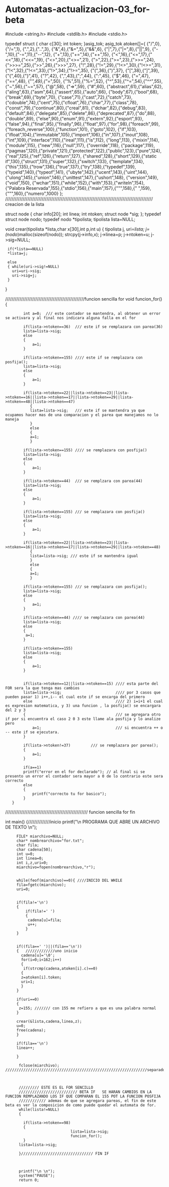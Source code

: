 # Automatas-actualizacion-03_for-beta

#include <string.h>
#include <stdlib.h>
#include <stdio.h>



typedef struct
{
char c[30];
int token;
}asig_tok;
asig_tok atoken[]={
{"/",0},{"/=",1},
{".",2},{"..",3},
{"&",4},{"&=",5},{"&&",6},
{"|",7},{"|=",8},{"||",9},
{"-",10},{"-=",11},{"--",12},
{"+",13},{"+=",14},{"++",15},
{"<",16},{"<=",17},{"<<",18},{"<<=",19},
{"<>",20},{"<>=",21},
{">",22},{">=",23},{">>=",24},{">>>=",25},{">>",26},{">>>",27},
{"!",28},{"!=",29},{"!<>",30},{"!<>=",31},{"!<",32},{"!<=",33},{"!>",34},{"!>=",35},
{"(",36},{")",37},
{"[",38},{"]",39},
{"{",40},{"}",41},
{"?",42},
{",",43},{";",44},
{":",45},
{"$",46},
{"=",47},{"==",48},
{"*",49},{"*=",50},
{"%",51},{"%=",52},
{"^",53},{"^=",54},{"^^",55},
{"~",56},{"~=",57},
{"@",58},
{"=>",59},
{"#",60},
{"abstract",61},{"alias",62},{"aling",63},{"asm",64},{"assert",65},{"auto",66},
{"body",67},{"bool",68},{"break",69},{"byte",70},
{"case",71},{"cast",72},{"catch",73},{"cdouble",74},{"cent",75},{"cfloat",76},{"char",77},{"class",78},{"const",79},{"continue",80},{"creal",81},
{"dchar",82},{"debug",83},{"default",84},{"delegate",85},{"delete",86},{"deprecated",87},{"do",88},{"double",89},
{"else",90},{"enum",91},{"extern",92},{"esport",93},
{"false",94},{"final",95},{"finally",96},{"float",97},{"for",98},{"foreach",99},{"foreach_reverse",100},{"function",101},
{"goto",102},
{"if",103},{"ifloat",104},{"immutable",105},{"import",106},{"in",107},{"inout",108},{"int",109},{"interface",110},{"ireal",111},{"is",112},
{"long",113},
{"mixin",114},{"module",115},
{"new",116},{"null",117},
{"override",118},
{"package",119},{"pagmas",120},{"private",121},{"protected",122},{"public",123},{"pure",124},
{"real",125},{"ref",126},{"return",127},
{"shared",128},{"short",129},{"static if",130},{"struct",131},{"super",132},{"switch",133},
{"template",134},{"this",135},{"trow",136},{"true",137},{"try",138},{"typedef",139},{"typeid",140},{"typeof",141},
{"ubyte",142},{"ucent",143},{"uint",144},{"ulong",145},{"union",146},{"unittest",147},{"ushort",148},
{"version",149},{"void",150},
{"wchar",151},{"while",152},{"with",153},{"writeln",154},
{"Palabra Reservada",155},{"stdio",156},{"main",157},{"\"",158},{" ",159},{"\"",160},{"numero",1000}
};
///////////////////////////////////////////////////////////////////////////////////////////// creacion de la lista



struct node
    {
     char info[20];
     int linea;
     int ntoken;
     struct node *sig;
    };
    typedef struct node nodo;
    typedef nodo *tipolista;
    tipolista lista=NULL;



void crear(tipolista *lista,char x[30],int p,int u)
  {
     tipolista j, uri=*lista;
     j=(nodo*)malloc(sizeof(nodo));
     strcpy(j->info,x);
     j->linea=p;
     j->ntoken=u;
     j->sig=NULL;

     if(*lista==NULL)
     *lista=j;

     else
     { while(uri->sig!=NULL)
       uri=uri->sig;
       uri->sig=j;
     }
  }

  
//////////////////////////////////////////////////funcion sencilla for
       void funcion_for()
       {
            
            int a=0;  /// este contador se mantendra, al obtener un error se activara y al final nos indicara alguna falla en el for
            
            if(lista->ntoken==36)  /// este if se remplazara con parea(36)
            lista=lista->sig;
            else
            {
                a=1;
            }
            
            if(lista->ntoken==155) //// este if se remplazara con posfija();
            lista=lista->sig;
            else
            {
                a=1;
            }
            
            if(lista->ntoken==22||lista->ntoken==23||lista->ntoken==16||lista->ntoken==17||lista->ntoken==29||lista->ntoken==48||lista->ntoken==47)
               {
               lista=lista->sig;   /// este if se mantendra ya que ocupamos hacer mas de una comparacion y el parea que manejamos no lo maneja
               }
               else
               {
               a=1;
               }
               
            if(lista->ntoken==155) //// se remplazara con posfija()
            lista=lista->sig;
            else
            {
                a=1;
            }
            
            if(lista->ntoken==44)  /// se remplzara con parea(44)
            lista=lista->sig;
            else
            {
                a=1;
            }
            
            if(lista->ntoken==155) /// se remplazara con posfija()
            lista=lista->sig;
            else
            {
                a=1;
            }
            
            if(lista->ntoken==22||lista->ntoken==23||lista->ntoken==16||lista->ntoken==17||lista->ntoken==29||lista->ntoken==48)
               {
               lista=lista->sig; /// este if se mantendra igual
               }
               else
               {
               a=1;
               }
               
            if(lista->ntoken==155) /// se remplazara con posfija();
            lista=lista->sig;
            else
            {
                a=1;
            }
            
            if(lista->ntoken==44) //// se remplazara con parea(44)
            lista=lista->sig;
            else
            {
             a=1;
            }
            
            if(lista->ntoken==155)
            lista=lista->sig;
            else
            {
                a=1;
            }
            
            
            if(lista->ntoken==12||lista->ntoken==15) //// esta parte del FOR sera la que tenga mas cambios           
            lista=lista->sig;                        //// por 3 casos que pueden pasar 1) i++,i-- el cual este if se encarga del primero
            else                                     //// 2) i=i+1 el cual es expresion matematica, y 3) una funcion , la posfija() se encargara del 2 y 3
            {                                        /// se agregara otro if por si encuentra el caso 2 0 3 este llame ala posfija y lo analize pero
                a=1;                                 /// si encuentra ++ o -- este if se ejecutara.
            }
            
            if(lista->ntoken!=37)         /// se remplazara por parea();
            {
                a=1;
            }
               
            if(a==1)
            printf("error en el for declarado"); // al final si se presento un error el contador sera mayor a 0 de lo contrario este sera correcto
            else
            {
                printf("correcto tu for basico");
            }
       }
   
//////////////////////////////////////////////////// funcion sencilla for  fin



  int main()
       {//////////////inicio
         printf("\n PROGRAMA QUE ABRE UN ARCHIVO DE TEXTO \n");

         FILE* miarchivo=NULL;
         char* nombrearchivo="for.txt";
         char fila;
         char cadena[50];
         int u=0;
         int linea=0;
         int i,z,uri=0;
         miarchivo=fopen(nombrearchivo,"r");
         

         while(feof(miarchivo)==0){ ////INICIO DEL WHILE
         fila=fgetc(miarchivo);
         uri=0;


         if(fila!='\n')
         {
             if(fila!=' ')
             {
              cadena[u]=fila;
              u++;
             }
         }


         if((fila==' ')||(fila=='\n'))
         {   /////////////uno inicio
           cadena[u]='\0';
           for(i=0;i<162;i++)
           {
            if(strcmp(cadena,atoken[i].c)==0)
           {
           z=atoken[i].token;
           uri=1;
           }
         }

         if(uri==0)
         {
          z=155; /////// con 155 me refiero a que es una palabra normal
         }

         crear(&lista,cadena,linea,z);
         u=0;
         free(cadena);
         }

         if(fila=='\n')
         linea++;

         }

          fclose(miarchivo);
    ///////////////////////////////////////////////////////////////separador      
          
          
          
          ///////// ESTE ES EL FOR SENCILLO 
          ////////////////////////// BETA IF   SE HARAN CAMBIOS EN LA FUNCION REMPLAZANDO LOS IF QUE COMPARAN EL 155 POT LA FUNCION POSFIJA
          //////////// ademas de que se agregara pareas, el fin de este beta es ver la composicion de como puede quedar el automata de for.
          while(lista!=NULL)
          {
            
            if(lista->ntoken==98)
            {
                                 lista=lista->sig;
                                 funcion_for();
            }           
          lista=lista->sig;
          
          }//////////////////////////////// FIN IF
        
        
        
          printf("\n \n");
          system("PAUSE");
          return 0;
